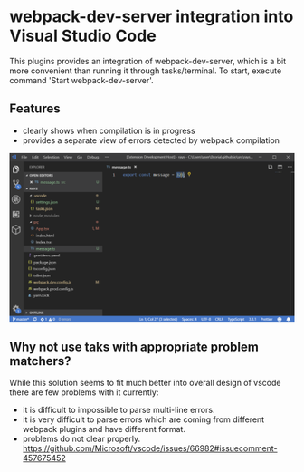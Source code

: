# webpack-dev-server integration into Visual Studio Code

This plugins provides an integration of webpack-dev-server, which is a bit more convenient than running it through tasks/terminal.
To start, execute command 'Start webpack-dev-server'.

## Features

 - clearly shows when compilation is in progress
 - provides a separate view of errors detected by webpack compilation

![](media/demo.gif)

## Why not use taks with appropriate problem matchers?
While this solution seems to fit much better into overall design of vscode there are few problems with it currently:
 - it is difficult to impossible to parse multi-line errors.
 - it is very difficult to parse errors which are coming from different webpack plugins and have different format.
 - problems do not clear properly. https://github.com/Microsoft/vscode/issues/66982#issuecomment-457675452
